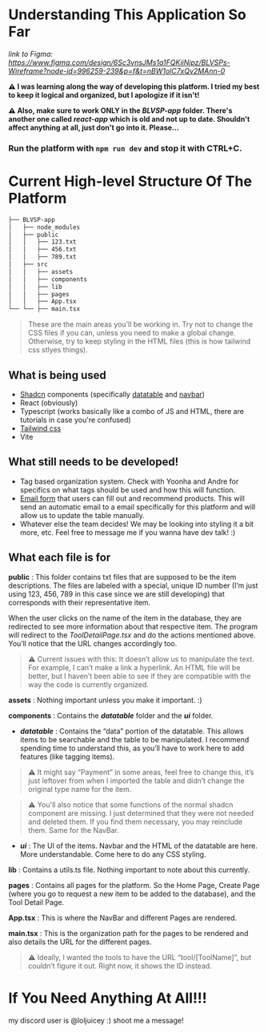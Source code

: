 # Understanding This Application So Far

*link to Figma: https://www.figma.com/design/6Sc3vnsJMs1a1FQKiiNjpz/BLVSPs-Wireframe?node-id=996259-239&p=f&t=nBW1olC7xQv2MAnn-0* 

**⚠️ I was learning along the way of developing this platform. I tried my best to keep it logical and organized, but I apologize if it isn't!**

**⚠️ Also, make sure to work ONLY in the _BLVSP-app_ folder. There's another one called _react-app_ which is old and not up to date. Shouldn't affect anything at all, just don't go into it. Please...**

### **Run the platform with** ```npm run dev``` **and stop it with CTRL+C.**

# Current High-level Structure Of The Platform
```bash
├── BLVSP-app
│   ├── node_modules
│   ├── public
│   │   ├── 123.txt
│   │   ├── 456.txt
│   │   ├── 789.txt
│   ├── src
│   │   ├── assets
│   │   ├── components 
│   │   ├── lib
│   │   ├── pages
│   │   ├── App.tsx
└── └── ├── main.tsx
```
> These are the main areas you'll be working in. Try not to change the CSS files if you can, unless you need to make a global change. Otherwise, try to keep styling in the HTML files (this is how tailwind css stlyes things). 

## What is being used
- [Shadcn](https://ui.shadcn.com/) components (specifically [datatable](https://ui.shadcn.com/docs/components/data-table) and [navbar](https://ui.shadcn.com/docs/components/navigation-menu))
- React (obviously)
- Typescript (works basically like a combo of JS and HTML, there are tutorials in case you're confused)
- [Tailwind css](https://nerdcave.com/tailwind-cheat-sheet)
- Vite

## What still needs to be developed!
- Tag based organization system. Check with Yoonha and Andre for specifics on what tags should be used and how this will function.
- [Email form](https://youtu.be/OFBVmAVqr5I?si=q_uK-kdNNeP-UrnI) that users can fill out and recommend products. This will send an automatic email to a email specifically for this platform and will allow us to update the table manually.
- Whatever else the team decides! We may be looking into styling it a bit more, etc. Feel free to message me if you wanna have dev talk! :)

## What each file is for

**public** : This folder contains txt files that are supposed to be the item descriptions. The files are labeled with a special, unique ID number (I’m just using 123, 456, 789 in this case since we are still developing) that corresponds with their representative item. 

When the user clicks on the name of the item in the database, they are redirected to see more information about that respective item. The program will redirect to the *ToolDetailPage.tsx* and do the actions mentioned above. You’ll notice that the URL changes accordingly too. 

> ⚠️ Current issues with this:
It doesn’t allow us to manipulate the text. For example, I can’t make a link a hyperlink. An HTML file will be better, but I haven’t been able to see if they are compatible with the way the code is currently organized. 

**assets** : Nothing important unless you make it important. :) 

**components** : Contains the ***datatable*** folder and the ***ui*** folder. 
- ***datatable*** : Contains the “data” portion of the datatable. This allows items to be searchable and the table to be manipulated. I recommend spending time to understand this, as you’ll have to work here to add features (like tagging items). 
> ⚠️ It might say “Payment” in some areas, feel free to change this, it’s just leftover from when I imported the table and didn’t change the original type name for the item.

> ⚠️ You'll also notice that some functions of the normal shadcn component are missing. I just determined that they were not needed and deleted them. If you find them necessary, you may reinclude them. Same for the NavBar.
- ***ui*** : The UI of the items. Navbar and the HTML of the datatable are here. More understandable. Come here to do any CSS styling. 

**lib** : Contains a utils.ts file. Nothing important to note about this currently. 

**pages** : Contains all pages for the platform. So the Home Page, Create Page (where you go to request a new item to be added to the database), and the Tool Detail Page. 

**App.tsx** : This is where the NavBar and different Pages are rendered.

**main.tsx** : This is the organization path for the pages to be rendered and also details the URL for the different pages.  
> ⚠️ Ideally, I wanted the tools to have the URL “tool/[ToolName]”, but couldn’t figure it out. Right now, it shows the ID instead.

# If You Need Anything At All!!!
my discord user is @loljuicey :) shoot me a message! 
